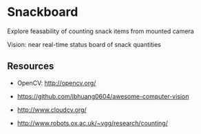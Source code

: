 # Snackboard
Explore feasability of counting snack items from mounted camera

Vision: near real-time status board of snack quantities

## Resources

* OpenCV: http://opencv.org/

* https://github.com/jbhuang0604/awesome-computer-vision

* http://www.cloudcv.org/

* http://www.robots.ox.ac.uk/~vgg/research/counting/

